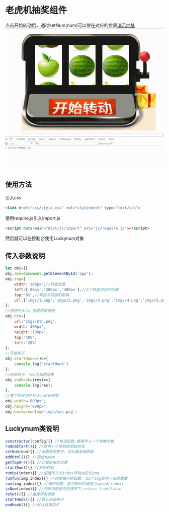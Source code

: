 # 老虎机抽奖组件
点击开始转动后，通过setNum(num)可以停在对应的位置[演示地址](http://119.29.248.12:8080/Luckynum/index.html)
![Image text](imgs/test.gif)
## 使用方法
引入css
```html
<link href="css/style.css" rel="stylesheet" type="text/css">
```
使用require.js引入import.js
``` html
<script data-main="dist/js/import" src="js/require.js"></script>
```
然后就可以在控制台使用Luckynum对象

## 传入参数说明
```js
let obj={};
obj.dom=document.getElementById('app');
obj.img={
    width:'160px',//转盘宽度
    left:['80px','280px','480px'],//3个转盘对应的位置
    top:'8%',//转盘与顶部的距离
    url:['imgs/1.png','imgs/2.png','imgs/3.png','imgs/4.png','imgs/5.png','imgs/6.png'],//抽奖显示图片
};
//按钮的大小，位置和背景图
obj.btn={
    url:'imgs/btn.png',
    width:'400px',
    height:'100px',
    top:'48%',
    left:'20%'
};
//开始钩子
obj.startHook=()=>{
    console.log('startHook')
};
//结束钩子，res为抽奖结果
obj.endHook=(res)=>{
    console.log(res);
};
//整个抽奖组件的大小和背景图
obj.width='800px';
obj.height='800px';
obj.backgroudImg='imgs/mac.png';
```
## Luckynum类说明

```js
constructor(config){} //构造函数,需要传入一个参数对象
radomStart(){} //获得一个随机的初始状态
setNum(num){} //设置获奖数字，可从服务端获取
addHtml(){} //初始化dom
getTopArr(){} //计算结束的位置
startRun(){} //开始转动
runUp(index){} //根据传入的index转动对应的img
runfun(img,index){} //控制循环的函数，当3个img都停下来就重置
run(img,index){} //循环函数，每次转动的速度为speed[index]
isNow(index){} //判断当前是否应该停下,return true/false
reSet(){} //重置所有参数
startHook(){} //默认开始钩子
endHook(){} //默认结束钩子
 
```